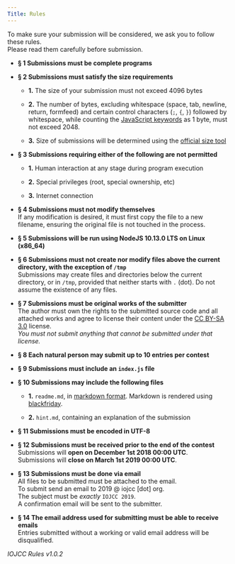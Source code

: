 ```yaml
---
Title: Rules
---
```


To make sure your submission will be considered, we ask you to follow these rules.<br>
Please read them carefully before submission.

- **§ 1 Submissions must be complete programs**

- **§ 2 Submissions must satisfy the size requirements**

    - **1.** The size of your submission must not exceed 4096 bytes

    - **2.** The number of bytes, excluding whitespace (space, tab, newline, return, formfeed)
    and certain control characters (`;`, `{`, `}`) followed by whitespace, while counting the
    [JavaScript keywords](https://developer.mozilla.org/en-US/docs/Web/JavaScript/Reference/Lexical_grammar#Keywords) as 1 byte, must not exceed 2048.

    - **3.** Size of submissions will be determined using the [official size tool](/size)

- **§ 3 Submissions requiring either of the following are not permitted**

    - **1.** Human interaction at any stage during program execution

    - **2.** Special privileges (root, special ownership, etc)

    - **3.** Internet connection

- **§ 4 Submissions must not modify themselves**<br>
If any modification is desired, it must first copy the file to a new filename,
ensuring the original file is not touched in the process.

- **§ 5 Submissions will be run using NodeJS 10.13.0 LTS on Linux (x86_64)**<br>

- **§ 6 Submissions must not create nor modify files above the current directory, with the exception of `/tmp`**<br>
Submissions may create files and directories below the current directory, or in `/tmp`, provided that neither starts with `.` (dot). Do not assume the existence of any files.

- **§ 7 Submissions must be original works of the submitter**<br>
The author must own the rights to the submitted source code and all attached works
and agree to license their content under the [CC BY-SA 3.0](https://creativecommons.org/licenses/by-sa/3.0/)
license.<br>
*You must not submit anything that cannot be submitted under that license.*

- **§ 8 Each natural person may submit up to 10 entries per contest**

- **§ 9 Submissions must include an `index.js` file**

- **§ 10 Submissions may include the following files**

    - **1.** `readme.md`, in [markdown format](https://daringfireball.net/projects/markdown/syntax). Markdown is rendered using [blackfriday](https://github.com/russross/blackfriday).

    - **2.** `hint.md`, containing an explanation of the submission

- **§ 11 Submissions must be encoded in UTF-8**

- **§ 12 Submissions must be received prior to the end of the contest**<br>
Submissions will **open on December 1st 2018 00:00 UTC**.<br>
Submissions will **close on March 1st 2019 00:00 UTC**.

- **§ 13 Submissions must be done via email**<br>
All files to be submitted must be attached to the email.<br>
To submit send an email to 2019 @ iojcc [dot] org.<br>
The subject must be *exactly* `IOJCC 2019`.<br>
A confirmation email will be sent to the submitter.

- **§ 14 The email address used for submitting must be able to receive emails**<br>
Entries submitted without a working or valid email address will be disqualified.


*IOJCC Rules v1.0.2*


